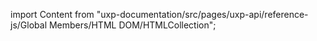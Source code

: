 
import Content from "uxp-documentation/src/pages/uxp-api/reference-js/Global Members/HTML DOM/HTMLCollection";

<Content query="product=photoshop"/>
